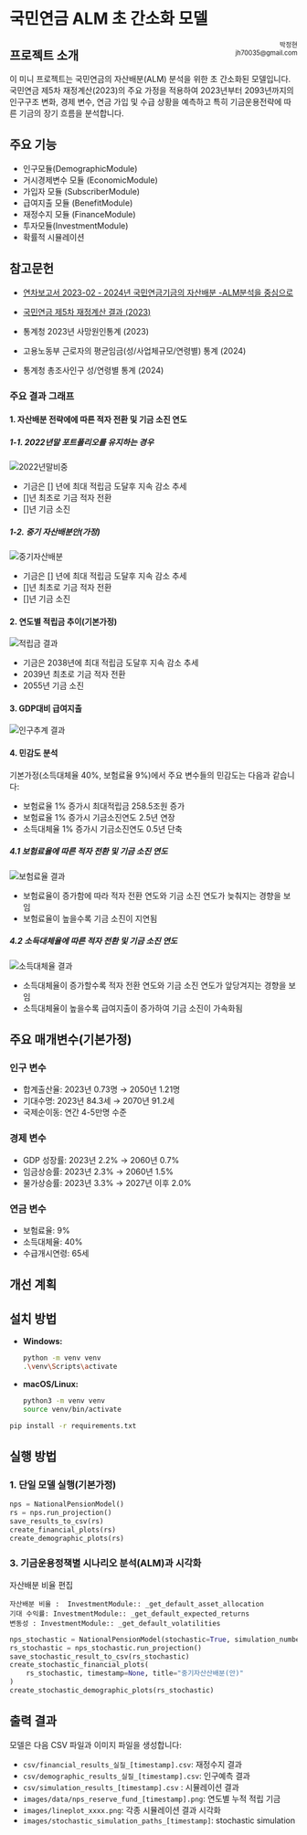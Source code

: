 # 국민연금 ALM 초 간소화 모델 



<div style="float: right; font-size: 0.8em; text-align: right;">
박정현<br>
jh70035@gmail.com<br>

</div>


## 프로젝트 소개 
이 미니 프로젝트는 국민연금의 자산배분(ALM) 분석을 위한 초 간소화된 모델입니다. 국민연금 제5차 재정계산(2023)의 주요 가정을 적용하여 2023년부터 2093년까지의 인구구조 변화, 경제 변수, 연금 가입 및 수급 상황을 예측하고 특히 기금운용전략에 따른 기금의 장기 흐름을 분석합니다.


## 주요 기능
- 인구모듈(DemographicModule)
- 거시경제변수 모듈 (EconomicModule)
- 가입자 모듈 (SubscriberModule)
- 급여지출 모듈 (BenefitModule)
- 재정수지 모듈 (FinanceModule)
- 투자모듈(InvestmentModule)
- 확률적 시뮬레이션 

## 참고문헌
- [연차보고서 2023-02 - 2024년 국민연금기금의 자산배분 -ALM분석을 중심으로](https://raw.githubusercontent.com/jeonghnpark/nps_mini/main/docs/(%EC%97%B0%EC%B0%A8%EB%B3%B4%EA%B3%A0%EC%84%9C%202023-02)%202024%EB%85%84%20%EA%B5%AD%EB%AF%BC%EC%97%B0%EA%B8%88%EA%B8%B0%EA%B8%88%EC%9D%98%20%EC%9E%90%EC%82%B0%EB%B0%B0%EB%B6%84%20-%20ALM%EB%B6%84%EC%84%9D%EC%9D%84%20%EC%A4%91%EC%8B%AC%EC%9C%BC%EB%A1%9C%20-%20(2).pdf)

- [국민연금 제5차 재정계산 결과 (2023)](https://raw.githubusercontent.com/jeonghnpark/nps_mini/blob/main/docs/%5B%EC%84%A4%EB%AA%85%EC%9E%90%EB%A3%8C%5D_%EC%9E%AC%EC%A0%95%EC%B6%94%EA%B3%84_%EA%B2%B0%EA%B3%BC.pdf)

- 통계청 2023년 사망원인통계 (2023)
- 고용노동부 근로자의 평균임금(성/사업체규모/연령별) 통계 (2024)
- 통계청 총조사인구 성/연령별 통계 (2024)

### 주요 결과 그래프

#### 1. 자산배분 전략에에 따른 적자 전환 및 기금 소진 연도
##### 1-1. 2022년말 포트폴리오를 유지하는 경우
![2022년말비중](./images/기금경로_2022년말비중.png)
- 기금은 [] 년에 최대 적립금 도달후 지속 감소 추세
- []년 최초로 기금 적자 전환
- []년 기금 소진
 ##### 1-2. 중기 자산배분안(가정)
![중기자산배분](./images/기금경로_중기자산배분.png)
- 기금은 [] 년에 최대 적립금 도달후 지속 감소 추세
- []년 최초로 기금 적자 전환
- []년 기금 소진

#### 2. 연도별 적립금 추이(기본가정)
![적립금 결과](./app/static/images/default.png)
- 기금은 2038년에 최대 적립금 도달후 지속 감소 추세
- 2039년 최초로 기금 적자 전환
- 2055년 기금 소진


#### 3. GDP대비 급여지출
![인구추계 결과](./images/nps_gdp_expenditure.png)


#### 4. 민감도 분석
기본가정(소득대체율 40%, 보험료율 9%)에서 주요 변수들의 민감도는 다음과 같습니다:
- 보험료율 1% 증가시 최대적립금 258.5조원 증가
- 보험료율 1% 증가시 기금소진연도 2.5년 연장
- 소득대체율 1% 증가시 기금소진연도 0.5년 단축


##### 4.1 보험료율에 따른 적자 전환 및 기금 소진 연도
![보험료율 결과](./images/lineplot_deficit_depletion_by_contribution.png)
- 보험료율이 증가함에 따라 적자 전환 연도와 기금 소진 연도가 늦춰지는 경향을 보임
- 보험료율이 높을수록 기금 소진이 지연됨

##### 4.2 소득대체율에 따른 적자 전환 및 기금 소진 연도  
![소득대체율 결과](./images/lineplot_deficit_depletion_by_income_replacement.png)
- 소득대체율이 증가할수록 적자 전환 연도와 기금 소진 연도가 앞당겨지는 경향을 보임
- 소득대체율이 높을수록 급여지출이 증가하여 기금 소진이 가속화됨


## 주요 매개변수(기본가정)
### 인구 변수
- 합계출산율: 2023년 0.73명 → 2050년 1.21명
- 기대수명: 2023년 84.3세 → 2070년 91.2세
- 국제순이동: 연간 4-5만명 수준

### 경제 변수
- GDP 성장률: 2023년 2.2% → 2060년 0.7%
- 임금상승률: 2023년 2.3% → 2060년 1.5%
- 물가상승률: 2023년 3.3% → 2027년 이후 2.0%

### 연금 변수
- 보험료율: 9%
- 소득대체율: 40%
- 수급개시연령: 65세




## 개선 계획 



## 설치 방법
*   **Windows:**
    ```bash
    python -m venv venv
    .\venv\Scripts\activate
    ```
*   **macOS/Linux:**
    ```bash
    python3 -m venv venv
    source venv/bin/activate
    ```
```bash
pip install -r requirements.txt
```



## 실행 방법
### 1. 단일 모델 실행(기본가정)
```python
nps = NationalPensionModel()
rs = nps.run_projection()
save_results_to_csv(rs)
create_financial_plots(rs)
create_demographic_plots(rs)
```
### 3. 기금운용정책별 시나리오 분석(ALM)과 시각화
자산배분 비율 편집
```
자산배분 비율 :  InvestmentModule:: _get_default_asset_allocation
기대 수익률: InvestmentModule:: _get_default_expected_returns
변동성 : InvestmentModule:: _get_default_volatilities 
```

```python
nps_stochastic = NationalPensionModel(stochastic=True, simulation_number=1000)
rs_stochastic = nps_stochastic.run_projection()
save_stochastic_result_to_csv(rs_stochastic)
create_stochastic_financial_plots(
    rs_stochastic, timestamp=None, title="중기자산산배분(안)"
)
create_stochastic_demographic_plots(rs_stochastic)
```



## 출력 결과
모델은 다음 CSV 파일과 이미지 파일을 생성합니다:
- `csv/financial_results_실질_[timestamp].csv`: 재정수지 결과
- `csv/demographic_results_실질_[timestamp].csv`: 인구예측 결과
- `csv/simulation_results_[timestamp].csv` : 시뮬레이션 결과 
- `images/data/nps_reserve_fund_[timestamp].png`: 연도별 누적 적립 기금
- `images/lineplot_xxxx.png`: 각종 시뮬레이션 결과 시각화
- `images/stochastic_simulation_paths_[timestamp]`: stochastic simulation

